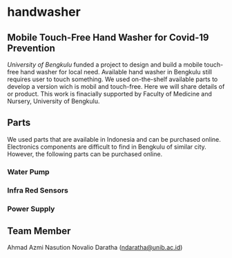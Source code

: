 # handwasher
## Mobile Touch-Free Hand Washer for Covid-19 Prevention
*University of Bengkulu* funded a project to design and build a mobile touch-free hand washer for local need. Available hand washer in Bengkulu still requires user to touch something. We used on-the-shelf available parts to develop a version wich is mobil and touch-free. Here we will share details of or product. This work is finacially supported by Faculty of Medicine and Nursery, University of Bengkulu.
## Parts
We used parts that are available in Indonesia and can be purchased online. Electronics components are difficult to find in Bengkulu of similar city. However, the following parts can be purchased online.
### Water Pump
### Infra Red Sensors
### Power Supply
## Team Member
Ahmad Azmi Nasution
Novalio Daratha (ndaratha@unib.ac.id)
